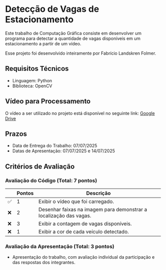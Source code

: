 # Detecção de Vagas de Estacionamento
Este trabalho de Computação Gráfica consiste em desenvolver um programa para detectar a quantidade de vagas disponíveis em um estacionamento a partir de um vídeo.

Esse projeto foi desenvolvido inteiramente por Fabrício Landskren Folmer.

## Requisitos Técnicos
- Linguagem: Python 
- Biblioteca: OpenCV 

## Vídeo para Processamento
O vídeo a ser utilizado no projeto está disponível no seguinte link:
[Google Drive](https://drive.google.com/file/d/1UYpFes6BdI10r22MD-77fNFtpBIm2JbO/view?usp=sharing) 

## Prazos
- Data de Entrega do Trabalho: 07/07/2025 
- Datas de Apresentação: 07/07/2025 e 14/07/2025

## Critérios de Avaliação

### Avaliação do Código (Total: 7 pontos)
|   | Pontos |   Descrição                                                                         |
|---|--------|------------------------------------------------------------------------------|
| ✅ | 1 | Exibir o vídeo que foi carregado. |
| ❌ | 2 | Desenhar faixas na imagem para demonstrar a localização das vagas. |
| ❌ | 3 | Exibir a contagem de vagas disponíveis. |
| ❌ | 1 | Exibir a cor de cada veículo detectado. |

### Avaliação da Apresentação (Total: 3 pontos)
- Apresentação do trabalho, com avaliação individual da participação e das respostas dos integrantes.
